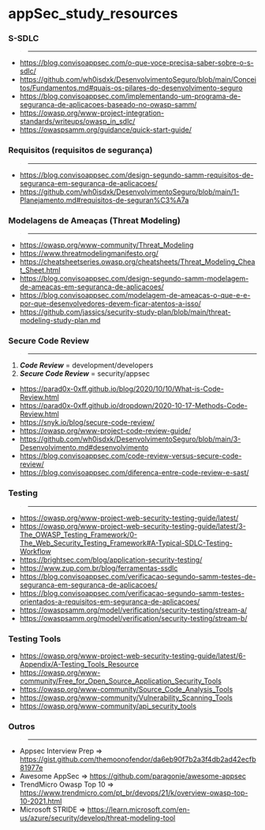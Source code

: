 # appSec_study_resources


### S-SDLC
>___

* https://blog.convisoappsec.com/o-que-voce-precisa-saber-sobre-o-s-sdlc/
* https://github.com/wh0isdxk/DesenvolvimentoSeguro/blob/main/Conceitos/Fundamentos.md#quais-os-pilares-do-desenvolvimento-seguro
* https://blog.convisoappsec.com/implementando-um-programa-de-seguranca-de-aplicacoes-baseado-no-owasp-samm/
* https://owasp.org/www-project-integration-standards/writeups/owasp_in_sdlc/
* https://owaspsamm.org/guidance/quick-start-guide/


### Requisitos (requisitos de segurança)
>___

* https://blog.convisoappsec.com/design-segundo-samm-requisitos-de-seguranca-em-seguranca-de-aplicacoes/
* https://github.com/wh0isdxk/DesenvolvimentoSeguro/blob/main/1-Planejamento.md#requisitos-de-seguran%C3%A7a

### Modelagens de Ameaças (Threat Modeling)
>___

* https://owasp.org/www-community/Threat_Modeling
* https://www.threatmodelingmanifesto.org/
* https://cheatsheetseries.owasp.org/cheatsheets/Threat_Modeling_Cheat_Sheet.html
* https://blog.convisoappsec.com/design-segundo-samm-modelagem-de-ameacas-em-seguranca-de-aplicacoes/
* https://blog.convisoappsec.com/modelagem-de-ameacas-o-que-e-e-por-que-desenvolvedores-devem-ficar-atentos-a-isso/
* https://github.com/jassics/security-study-plan/blob/main/threat-modeling-study-plan.md

### Secure Code Review
>___
1. _**Code Review**_ = development/developers
2. _**Secure Code Review**_ = security/appsec

* https://parad0x-0xff.github.io/blog/2020/10/10/What-is-Code-Review.html
* https://parad0x-0xff.github.io/dropdown/2020-10-17-Methods-Code-Review.html
* https://snyk.io/blog/secure-code-review/
* https://owasp.org/www-project-code-review-guide/
* https://github.com/wh0isdxk/DesenvolvimentoSeguro/blob/main/3-Desenvolvimento.md#desenvolvimento
* https://blog.convisoappsec.com/code-review-versus-secure-code-review/
* https://blog.convisoappsec.com/diferenca-entre-code-review-e-sast/

### Testing
>___

* https://owasp.org/www-project-web-security-testing-guide/latest/
* https://owasp.org/www-project-web-security-testing-guide/latest/3-The_OWASP_Testing_Framework/0-The_Web_Security_Testing_Framework#A-Typical-SDLC-Testing-Workflow
* https://brightsec.com/blog/application-security-testing/
* https://www.zup.com.br/blog/ferramentas-ssdlc
* https://blog.convisoappsec.com/verificacao-segundo-samm-testes-de-seguranca-em-seguranca-de-aplicacoes/
* https://blog.convisoappsec.com/verificacao-segundo-samm-testes-orientados-a-requisitos-em-seguranca-de-aplicacoes/
* https://owaspsamm.org/model/verification/security-testing/stream-a/
* https://owaspsamm.org/model/verification/security-testing/stream-b/

### Testing Tools
* https://owasp.org/www-project-web-security-testing-guide/latest/6-Appendix/A-Testing_Tools_Resource
* https://owasp.org/www-community/Free_for_Open_Source_Application_Security_Tools
* https://owasp.org/www-community/Source_Code_Analysis_Tools
* https://owasp.org/www-community/Vulnerability_Scanning_Tools
* https://owasp.org/www-community/api_security_tools

### Outros
>___

* Appsec Interview Prep => https://gist.github.com/themoonofendor/da6eb90f7b2a3f4db2ad42ecfb81977e
* Awesome AppSec => https://github.com/paragonie/awesome-appsec
* TrendMicro Owasp Top 10 => https://www.trendmicro.com/pt_br/devops/21/k/overview-owasp-top-10-2021.html
* Microsoft STRIDE => https://learn.microsoft.com/en-us/azure/security/develop/threat-modeling-tool
